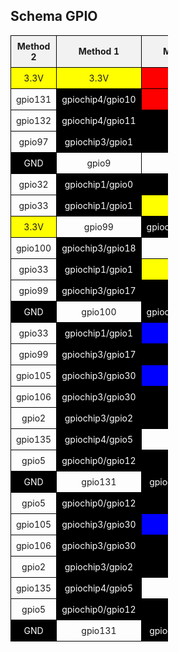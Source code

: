 <!DOCTYPE html>
<html lang="it">
<head>
    <meta charset="UTF-8">
    <meta name="viewport" content="width=device-width, initial-scale=1.0">
    <title>Schema GPIO</title>
    <style>
        table {
            border-collapse: collapse;
            width: 50%;
            text-align: center;
        }
        th, td {
            border: 1px solid black;
            padding: 8px;
            font-size: 14px;
        }
        th {
            background-color: #f2f2f2;
        }
        .yellow {
            background-color: yellow;
        }
        .red {
            background-color: red;
        }
        .green {
            background-color: green;
            color: white;
        }
        .black {
            background-color: black;
            color: white;
        }
        .blue {
            background-color: blue;
            color: white;
        }
    </style>
</head>
<body>

<h2>Schema GPIO</h2>

<table>
    <tr>
        <th>Method 2</th>
        <th>Method 1</th>
        <th>Method 1</th>
        <th>Method 2</th>
    </tr>
    <tr>
        <td class="yellow">3.3V</td>
        <td class="yellow">3.3V</td>
        <td class="red">5V</td>
        <td class="red">5V</td>
    </tr>
    <tr>
        <td>gpio131</td>
        <td class="black">gpiochip4/gpio10</td>
        <td class="red">5V</td>
        <td class="black">gpiochip0/gpio25</td>
    </tr>
    <tr>
        <td>gpio132</td>
        <td class="black">gpiochip4/gpio11</td>
        <td class="black">GND</td>
        <td class="black">gpiochip0/gpio24</td>
    </tr>
    <tr>
        <td>gpio97</td>
        <td class="black">gpiochip3/gpio1</td>
        <td class="black">GND</td>
        <td class="black">gpiochip0/gpio8</td>
    </tr>
    <tr>
        <td class="black">GND</td>
        <td>gpio9</td>
        <td>gpio1</td>
        <td class="black">gpiochip0/gpio8</td>
    </tr>
    <tr>
        <td>gpio32</td>
        <td class="black">gpiochip1/gpio0</td>
        <td class="black">GND</td>
        <td class="black">gpiochip0/gpio8</td>
    </tr>
    <tr>
        <td>gpio33</td>
        <td class="black">gpiochip1/gpio1</td>
        <td class="yellow">3.3V</td>
        <td class="black">gpiochip0/gpio8</td>
    </tr>
    <tr>
        <td class="yellow">3.3V</td>
        <td>gpio99</td>
        <td class="black">gpiochip3/gpio17</td>
        <td class="black">gpiochip0/gpio8</td>
    </tr>
    <tr>
        <td>gpio100</td>
        <td class="black">gpiochip3/gpio18</td>
        <td>gpio6</td>
        <td class="black">gpiochip4/gpio20</td>
    </tr>
    <tr>
        <td>gpio33</td>
        <td class="black">gpiochip1/gpio1</td>
        <td class="yellow">3.3V</td>
        <td class="black">gpiochip0/gpio8</td>
    </tr>
    <tr>
        <td>gpio99</td>
        <td class="black">gpiochip3/gpio17</td>
        <td class="black">GND</td>
        <td class="black">gpiochip0/gpio8</td>
    </tr>
    <tr>
        <td class="black">GND</td>
        <td>gpio100</td>
        <td class="black">gpiochip3/gpio18</td>
        <td class="black">gpiochip0/gpio8</td>
    </tr>
    <tr>
        <td>gpio33</td>
        <td class="black">gpiochip1/gpio1</td>
        <td class="blue">gpio6</td>
        <td class="black">gpiochip4/gpio20</td>
    </tr>
    <tr>
        <td>gpio99</td>
        <td class="black">gpiochip3/gpio17</td>
        <td class="black">GND</td>
        <td class="black">gpiochip0/gpio8</td>
    </tr>
    <tr>
        <td>gpio105</td>
        <td class="black">gpiochip3/gpio30</td>
        <td class="blue">gpio4</td>
        <td class="black">gpiochip0/gpio11</td>
    </tr>
    <tr>
        <td>gpio106</td>
        <td class="black">gpiochip3/gpio30</td>
        <td class="black">GND</td>
        <td class="black">gpiochip0/gpio8</td>
    </tr>
    <tr>
        <td>gpio2</td>
        <td class="black">gpiochip3/gpio2</td>
        <td class="black">GND</td>
        <td class="black">gpiochip0/gpio8</td>
    </tr>
    <tr>
        <td>gpio135</td>
        <td class="black">gpiochip4/gpio5</td>
        <td>gpio3</td>
        <td class="black">gpiochip0/gpio8</td>
    </tr>
    <tr>
        <td>gpio5</td>
        <td class="black">gpiochip0/gpio12</td>
        <td class="black">GND</td>
        <td class="black">gpiochip0/gpio8</td>
    </tr>
    <tr>
        <td class="black">GND</td>
        <td>gpio131</td>
        <td class="black">gpiochip0/gpio8</td>
        <td class="black">gpiochip0/gpio8</td>
    </tr>
    <tr>
        <td>gpio5</td>
        <td class="black">gpiochip0/gpio12</td>
        <td class="black">GND</td>
        <td class="black">gpiochip0/gpio8</td>
    </tr>
    <tr>
        <td>gpio105</td>
        <td class="black">gpiochip3/gpio30</td>
        <td class="blue">gpio4</td>
        <td class="black">gpiochip0/gpio11</td>
    </tr>
    <tr>
        <td>gpio106</td>
        <td class="black">gpiochip3/gpio30</td>
        <td class="black">GND</td>
        <td class="black">gpiochip0/gpio8</td>
    </tr>
    <tr>
        <td>gpio2</td>
        <td class="black">gpiochip3/gpio2</td>
        <td class="black">GND</td>
        <td class="black">gpiochip0/gpio8</td>
    </tr>
    <tr>
        <td>gpio135</td>
        <td class="black">gpiochip4/gpio5</td>
        <td>gpio3</td>
        <td class="black">gpiochip0/gpio8</td>
    </tr>
    <tr>
        <td>gpio5</td>
        <td class="black">gpiochip0/gpio12</td>
        <td class="black">GND</td>
        <td class="black">gpiochip0/gpio8</td>
    </tr>
    <tr>
        <td class="black">GND</td>
        <td>gpio131</td>
        <td class="black">gpiochip0/gpio8</td>
        <td class="black">gpiochip0/gpio8</td>
    </tr>
</table>

</body>
</html>
